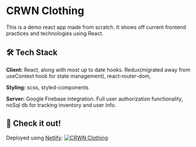 # CRWN Clothing

This is a demo react app made from scratch. It shows off current frontend practices and technologies using React.


## 🛠 Tech Stack

**Client:** React, along with most up to date hooks. Redux(migrated away from useContext hook for state management), react-router-dom,

**Styling:** scss, styled-components

**Server:** Google Firebase integration. Full user authorization functionality, noSql db for tracking inventory and user info.


## 🔗 Check it out!
Deployed using [Netlify](https://www.netlify.com/): [![CRWN Clothing](https://img.shields.io/badge/CRWN_Clothing-000?style=for-the-badge&logoColor=white)](https://visionary-paprenjak-d606cf.netlify.app/)
